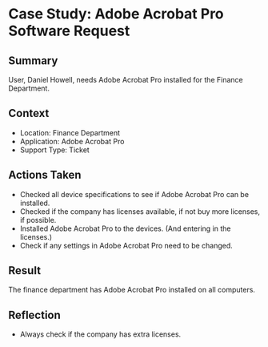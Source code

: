 # Case Study: Adobe Acrobat Pro Software Request

## Summary 
User, Daniel Howell, needs Adobe Acrobat Pro installed for the Finance Department. 

## Context
- Location: Finance Department
- Application: Adobe Acrobat Pro
- Support Type: Ticket

## Actions Taken
- Checked all device specifications to see if Adobe Acrobat Pro can be installed.
- Checked if the company has licenses available, if not buy more licenses, if possible.
- Installed Adobe Acrobat Pro to the devices. (And entering in the licenses.)
- Check if any settings in Adobe Acrobat Pro need to be changed.

## Result
The finance department has Adobe Acrobat Pro installed on all computers.

## Reflection
- Always check if the company has extra licenses.

